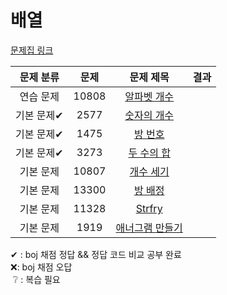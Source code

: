 # 배열

[문제집 링크](https://www.acmicpc.net/workbook/view/7307)

| 문제 분류 | 문제 | 문제 제목 | 결과 |
| :--: | :--: | :--: | :--: |
| 연습 문제 | 10808 | [알파벳 개수](https://www.acmicpc.net/problem/10808) |  |
| 기본 문제✔ | 2577 | [숫자의 개수](https://www.acmicpc.net/problem/2577) ||
| 기본 문제✔ | 1475 | [방 번호](https://www.acmicpc.net/problem/1475) | |
| 기본 문제✔ | 3273 | [두 수의 합](https://www.acmicpc.net/problem/3273) | |
| 기본 문제 | 10807 | [개수 세기](https://www.acmicpc.net/problem/10807) | |
| 기본 문제 | 13300 | [방 배정](https://www.acmicpc.net/problem/13300) | |
| 기본 문제 | 11328 | [Strfry](https://www.acmicpc.net/problem/11328) | |
| 기본 문제 | 1919 | [애너그램 만들기](https://www.acmicpc.net/problem/1919) | |

✔ : boj 채점 정답 && 정답 코드 비교 공부 완료<br>
❌: boj 채점 오답<br> 
&nbsp;❔ : 복습 필요
